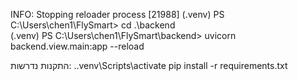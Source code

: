 INFO:     Stopping reloader process [21988]
(.venv) PS C:\Users\chen1\FlySmart> cd .\backend\
(.venv) PS C:\Users\chen1\FlySmart\backend> uvicorn backend.view.main:app --reload        


התקנות נדרשות:
.\.venv\Scripts\activate
pip install -r requirements.txt

